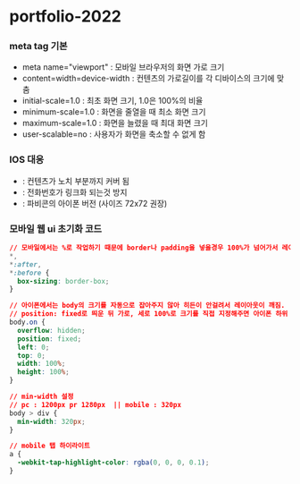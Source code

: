 # portfolio-2022

### meta tag 기본

- meta name="viewport" : 모바일 브라우저의 화면 가로 크기
- content=width=device-width : 컨텐츠의 가로길이를 각 디바이스의 크기에 맞춤
- initial-scale=1.0 : 최초 화면 크기, 1.0은 100%의 비율
- minimum-scale=1.0 : 화면을 줄열을 때 최소 화면 크기
- maximum-scale=1.0 : 화면을 늘렸을 때 최대 화면 크기
- user-scalable=no : 사용자가 화면을 축소할 수 없게 함

### IOS 대응

- <mata content="viewport-fit=cover"> : 컨텐츠가 노치 부분까지 커버 됨
- <mata name="format=detectopm" content="telephone=no"> : 전화번호가 링크화 되는것 방지
- <link rel="apple-touch-icon-precomposed" href=".png"> : 파비콘의 아이폰 버전 (사이즈 72x72 권장)

### 모바일 웹 ui 초기화 코드

```css
// 모바일에서는 %로 작업하기 때문에 border나 padding을 넣을경우 100%가 넘어가서 레이아웃이 깨짐
*,
*:after,
*:before {
  box-sizing: border-box;
}

// 아이폰에서는 body의 크기를 자동으로 잡아주지 않아 히든이 안걸려서 레이아웃이 깨짐.
// position: fixed로 띄운 뒤 가로, 세로 100%로 크기를 직접 지정해주면 아이폰 하위 버전에서 바디에 히든을 걸 수 있다.
body.on {
  overflow: hidden;
  position: fixed;
  left: 0;
  top: 0;
  width: 100%;
  height: 100%;
}

// min-width 설정
// pc : 1200px pr 1280px  || mobile : 320px
body > div {
  min-width: 320px;
}

// mobile 탭 하이라이트
a {
  -webkit-tap-highlight-color: rgba(0, 0, 0, 0.1);
}
```
